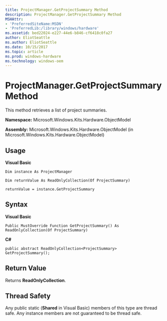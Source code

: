 ```yaml
---
title: ProjectManager.GetProjectSummary Method
description: ProjectManager.GetProjectSummary Method
MSHAttr:
- 'PreferredSiteName:MSDN'
- 'PreferredLib:/library/windows/hardware'
ms.assetid: bed22024-e227-44e6-b846-cf6418c0fa27
author: EliotSeattle
ms.author: EliotSeattle
ms.date: 10/15/2017
ms.topic: article
ms.prod: windows-hardware
ms.technology: windows-oem
---
```


# ProjectManager.GetProjectSummary Method


This method retrieves a list of project summaries.

**Namespace:** Microsoft.Windows.Kits.Hardware.ObjectModel

**Assembly:** Microsoft.Windows.Kits.Hardware.ObjectModel (in Microsoft.Windows.Kits.Hardware.ObjectModel)

## <span id="Usage"></span><span id="usage"></span><span id="USAGE"></span>Usage


**Visual Basic**

`Dim instance As ProjectManager`

`Dim returnValue As ReadOnlyCollection(Of ProjectSummary)`

`returnValue = instance.GetProjectSummary`

## <span id="Syntax"></span><span id="syntax"></span><span id="SYNTAX"></span>Syntax


**Visual Basic**

`Public MustOverride Function GetProjectSummary() As ReadOnlyCollection(Of ProjectSummary)`

**C#**

`public abstract ReadOnlyCollection<ProjectSummary> GetProjectSummary();`

## <span id="Return_Value"></span><span id="return_value"></span><span id="RETURN_VALUE"></span>Return Value


Returns **ReadOnlyCollection**.

## <span id="Thread_Safety"></span><span id="thread_safety"></span><span id="THREAD_SAFETY"></span>Thread Safety


Any public static (**Shared** in Visual Basic) members of this type are thread safe. Any instance members are not guaranteed to be thread safe.

 

 






